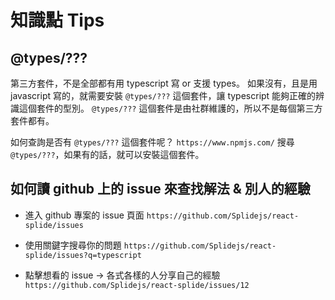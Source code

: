 # 知識點 Tips

## @types/???

第三方套件，不是全部都有用 typescript 寫 or 支援 types。 如果沒有，且是用 javascript 寫的，就需要安裝 `@types/???` 這個套件，讓 typescript 能夠正確的辨識這個套件的型別。
`@types/???` 這個套件是由社群維護的，所以不是每個第三方套件都有。

如何查詢是否有 `@types/???` 這個套件呢？
`https://www.npmjs.com/` 搜尋 `@types/???`，如果有的話，就可以安裝這個套件。

## 如何讀 github 上的 issue 來查找解法 & 別人的經驗

- 進入 github 專案的 issue 頁面
  `https://github.com/Splidejs/react-splide/issues`

- 使用關鍵字搜尋你的問題
  `https://github.com/Splidejs/react-splide/issues?q=typescript`

- 點擊想看的 issue -> 各式各樣的人分享自己的經驗
  `https://github.com/Splidejs/react-splide/issues/12`
